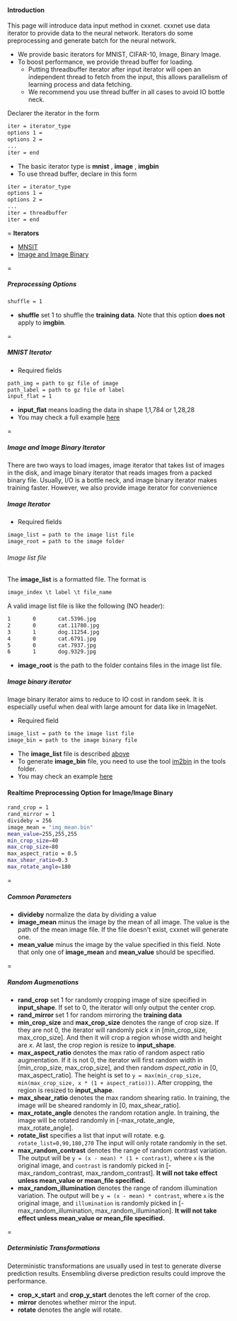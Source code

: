 #### Introduction
This page will introduce data input method in cxxnet. cxxnet use data iterator to provide data to the neural network.  Iterators do some preprocessing and generate batch for the neural network.

* We provide basic iterators for MNIST, CIFAR-10, Image, Binary Image.
* To boost performance, we provide thread buffer for loading.
  - Putting threadbuffer iterator after input iterator will open an independent thread to fetch from the input, this allows parallelism of learning process and data fetching.
  - We recommend you use thread buffer in all cases to avoid IO bottle neck.

Declarer the iterator in the form
```bash
iter = iterator_type
options 1 =
options 2 =
...
iter = end
```
* The basic iterator type is **mnist** , **image** , **imgbin**
* To use thread buffer, declare in this form
```bash
iter = iterator_type
options 1 =
options 2 =
...
iter = threadbuffer
iter = end
```
=
**Iterators**
* [MNSIT](#mnist-iterator)
* [Image and Image Binary](#image-and-image-binary-iterator)

=
##### Preprocessing Options
```bash
shuffle = 1
```
* **shuffle** set 1 to shuffle the **training data**. Note that this option **does not** apply to  **imgbin**.

=
##### MNIST Iterator
* Required fields
```bash
path_img = path to gz file of image
path_label = path to gz file of label
input_flat = 1
```
* **input_flat** means loading the data in shape 1,1,784 or 1,28,28
* You may check a full example [here](https://github.com/antinucleon/cxxnet/blob/master/example/MNIST/MNIST.conf)

=
##### Image and Image Binary Iterator
There are two ways to load images, image iterator that takes list of images in the disk, and image binary iterator that reads images from a packed binary file. Usually, I/O is a bottle neck, and image binary iterator makes training faster. However, we also provide image iterator for convenience


##### Image Iterator
* Required fields
```bash
image_list = path to the image list file
image_root = path to the image folder
```
###### Image list file
The **image_list** is a formatted file. The format is
```c++
image_index \t label \t file_name
```

A valid image list file is like the following (NO header):
```bash
1       0       cat.5396.jpg
2       0       cat.11780.jpg
3       1       dog.11254.jpg
4       0       cat.6791.jpg
5       0       cat.7937.jpg
6       1       dog.9329.jpg
```


* **image_root** is the path to the folder contains files in the image list file.

##### Image binary iterator
Image binary iterator aims to reduce to IO cost in random seek. It is especially useful when deal with large amount for data like in ImageNet.
* Required field
```bash
image_list = path to the image list file
image_bin = path to the image binary file
```
* The **image_list** file is described [above](#image-list-file)
* To generate **image_bin** file, you need to use the tool [im2bin](https://github.com/antinucleon/cxxnet/blob/master/tools/im2bin.cpp) in the tools folder.
* You may check an example [here](https://github.com/antinucleon/cxxnet/blob/master/example/ImageNet/ImageNet.conf)

#### Realtime Preprocessing Option for Image/Image Binary
```bash
rand_crop = 1
rand_mirror = 1
divideby = 256
image_mean = "img_mean.bin"
mean_value=255,255,255
min_crop_size=40
max_crop_size=80
max_aspect_ratio = 0.5
max_shear_ratio=0.3
max_rotate_angle=180
```

=
##### Common Parameters
* **divideby** normalize the data by dividing a value
* **image_mean** minus the image by the mean of all image. The value is the path of the mean image file. If the file doesn't exist, cxxnet will generate one.
* **mean_value** minus the image by the value specified in this field. Note that only one of **image_mean** and **mean_value** should be specified.

=
##### Random Augmenations
* **rand_crop** set 1 for randomly cropping image of size specified in **input_shape**. If set to 0, the iterator will only output the center crop.
* **rand_mirror** set 1 for random mirroring the **training data**
* **min_crop_size** and **max_crop_size** denotes the range of crop size. If they are not 0, the iterator will randomly pick _x_ in [min_crop_size, max_crop_size]. And then it will crop a region whose width and height are _x_. At last, the crop region is resize to **input_shape**.
* **max_aspect_ratio** denotes the max ratio of random aspect ratio augmentation. If it is not 0, the iterator will first random width in [min_crop_size, max_crop_size], and then random _aspect_ratio_ in [0, max_aspect_ratio]. The height is set to `y = max(min_crop_size, min(max_crop_size, x * (1 + aspect_ratio)))`. After cropping, the region is resized to **input_shape**.
* **max_shear_ratio** denotes the max random shearing ratio. In training, the image will be sheared randomly in [0, max_shear_ratio].
* **max_rotate_angle** denotes the random rotation angle. In training, the image will be rotated randomly in [-max_rotate_angle, max_rotate_angle].
* **rotate_list** specifies a list that input will rotate. e.g. `rotate_list=0,90,180,270` The input will only rotate randomly in the set.
* **max_random_contrast** denotes the range of random contrast variation. The output will be `y = (x - mean) * (1 + contrast)`, where `x` is the original image, and `contrast` is randomly picked in [-max_random_contrast, max_random_contrast]. **It will not take effect unless mean_value or mean_file specified.**
* **max_random_illumination** denotes the range of random illumination variation. The output will be `y = (x - mean) * contrast`, where `x` is the original image, and `illumination` is randomly picked in [-max_random_illumination, max_random_illumination]. **It will not take effect unless mean_value or mean_file specified.**

=
##### Deterministic Transformations
Deterministic transformations are usually used in test to generate diverse prediction results. Ensembling diverse prediction results could improve the performance.
* **crop_x_start** and **crop_y_start**  denotes the left corner of the crop.
* **mirror** denotes whether mirror the input.
* **rotate** denotes the angle will rotate.
